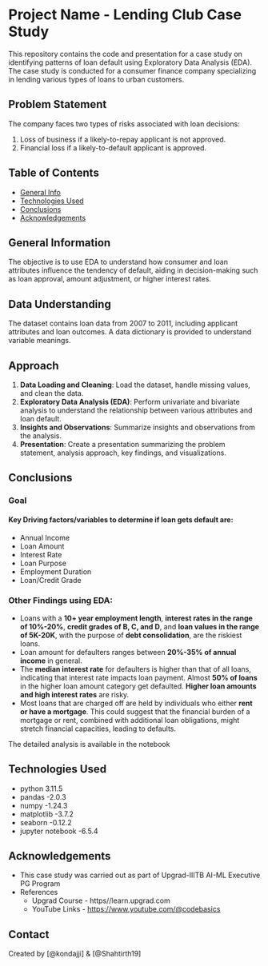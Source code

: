 # Project Name - Lending Club Case Study

This repository contains the code and presentation for a case study on identifying patterns of loan default using Exploratory Data Analysis (EDA). The case study is conducted for a consumer finance company specializing in lending various types of loans to urban customers.

## Problem Statement
The company faces two types of risks associated with loan decisions:
1. Loss of business if a likely-to-repay applicant is not approved.
2. Financial loss if a likely-to-default applicant is approved.



## Table of Contents
* [General Info](#general-information)
* [Technologies Used](#technologies-used)
* [Conclusions](#conclusions)
* [Acknowledgements](#acknowledgements)

<!-- You can include any other section that is pertinent to your problem -->

## General Information
The objective is to use EDA to understand how consumer and loan attributes influence the tendency of default, aiding in decision-making such as loan approval, amount adjustment, or higher interest rates.
## Data Understanding
The dataset contains loan data from 2007 to 2011, including applicant attributes and loan outcomes. A data dictionary is provided to understand variable meanings.

## Approach
1. **Data Loading and Cleaning**: Load the dataset, handle missing values, and clean the data.
2. **Exploratory Data Analysis (EDA)**: Perform univariate and bivariate analysis to understand the relationship between various attributes and loan default.
3. **Insights and Observations**: Summarize insights and observations from the analysis.
4. **Presentation**: Create a presentation summarizing the problem statement, analysis approach, key findings, and visualizations.

<!-- You don't have to answer all the questions - just the ones relevant to your project. -->

## Conclusions

### Goal
#### Key Driving factors/variables to determine if loan gets default are:
- Annual Income
- Loan Amount
- Interest Rate
- Loan Purpose
- Employment Duration
- Loan/Credit Grade

### Other Findings using EDA: 
- Loans with a **10+ year employment length**, **interest rates in the range of 10%-20%**, **credit grades of B, C, and D**, and **loan values in the range of 5K-20K**, with the purpose of **debt consolidation**, are the riskiest loans.
- Loan amount for defaulters ranges between **20%-35% of annual income** in general.
- The **median interest rate** for defaulters is higher than that of all loans, indicating that interest rate impacts loan payment. Almost **50% of loans** in the higher loan amount category get defaulted. **Higher loan amounts and high interest rates** are risky.
- Most loans that are charged off are held by individuals who either **rent or have a mortgage**. This could suggest that the financial burden of a mortgage or rent, combined with additional loan obligations, might stretch financial capacities, leading to defaults.

The detailed analysis is available in the notebook

<!-- You don't have to answer all the questions - just the ones relevant to your project. -->


## Technologies Used
- python 3.11.5
- pandas -2.0.3
- numpy -1.24.3
- matplotlib -3.7.2
- seaborn -0.12.2
- jupyter notebook -6.5.4


<!-- As the libraries versions keep on changing, it is recommended to mention the version of library used in this project -->

## Acknowledgements

- This case study was carried out as part of Upgrad-IIITB AI-ML Executive PG Program
- References
    - Upgrad Course - https//learn.upgrad.com
    - YouTube Links - https://www.youtube.com/@codebasics
    

## Contact
Created by [@kondajji] & [@Shahtirth19]


<!-- Optional -->
<!-- ## License -->
<!-- This project is open source and available under the [... License](). -->

<!-- You don't have to include all sections - just the one's relevant to your project -->